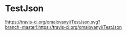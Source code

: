 # TestJson
!https://travis-ci.org/omalovanyi/TestJson.svg?branch=master!:https://travis-ci.org/omalovanyi/TestJson